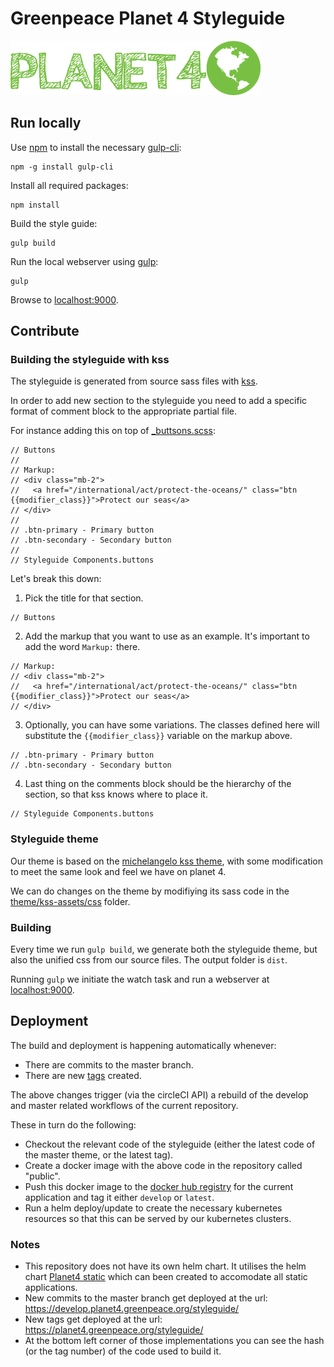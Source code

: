 # Greenpeace Planet 4 Styleguide

![Planet4](./theme/kss-assets/img/planet4.png)

## Run locally

Use [npm](https://www.npmjs.com/) to install the necessary [gulp-cli](https://gulpjs.com/):

    npm -g install gulp-cli

Install all required packages:

    npm install

Build the style guide:

    gulp build

Run the local webserver using [gulp](http://gulpjs.com/):

    gulp

Browse to [localhost:9000](http://localhost:9000).

## Contribute

### Building the styleguide with kss

The styleguide is generated from source sass files with [kss](http://kss-node.github.io/kss-node/).

In order to add new section to the styleguide you need to add a specific format of comment block to the appropriate partial file.

For instance adding this on top of [_buttsons.scss](./src/components/_buttons.scss):

```
// Buttons
//
// Markup:
// <div class="mb-2">
//   <a href="/international/act/protect-the-oceans/" class="btn {{modifier_class}}">Protect our seas</a>
// </div>
//
// .btn-primary - Primary button
// .btn-secondary - Secondary button
//
// Styleguide Components.buttons
```

Let's break this down:

1. Pick the title for that section.

```
// Buttons
```

2. Add the markup that you want to use as an example. It's important to add the word `Markup:` there.

```
// Markup:
// <div class="mb-2">
//   <a href="/international/act/protect-the-oceans/" class="btn {{modifier_class}}">Protect our seas</a>
// </div>
```

3. Optionally, you can have some variations. The classes defined here will substitute the `{{modifier_class}}` variable on the markup above.

```
// .btn-primary - Primary button
// .btn-secondary - Secondary button
```

4. Last thing on the comments block should be the hierarchy of the section, so that kss knows where to place it.

```
// Styleguide Components.buttons
```

### Styleguide theme

Our theme is based on the [michelangelo kss theme](https://github.com/stamkracht/michelangelo/), with some modification to meet the same look and feel we have on planet 4.

We can do changes on the theme by modifiying its sass code in the [theme/kss-assets/css](./theme/kss-assets/css) folder.

### Building

Every time we run `gulp build`, we generate both the styleguide theme, but also the unified css from our source files. The output folder is `dist`.

Running `gulp` we initiate the watch task and run a webserver at [localhost:9000](http://localhost:9000).

## Deployment

The build and deployment is happening automatically whenever:

- There are commits to the master branch.
- There are new [tags](https://github.com/greenpeace/planet4-styleguide/tags) created.

The above changes trigger (via the circleCI API) a rebuild of the develop and master related workflows of the current repository.

These in turn do the following:

- Checkout the relevant code of the styleguide (either the latest code of the master theme, or the latest tag).
- Create a docker image with the above code in the repository called "public".
- Push this docker image to the [docker hub registry](https://hub.docker.com/r/greenpeaceinternational/p4-styleguide) for the current application and tag it either `develop` or `latest`.
- Run a helm deploy/update to create the necessary kubernetes resources so that this can be served by our kubernetes clusters.

### Notes

- This repository does not have its own helm chart. It utilises the helm chart [Planet4 static](https://github.com/greenpeace/planet4-helm-static) which can been created to accomodate all static applications.
- New commits to the master branch get deployed at the url: https://develop.planet4.greenpeace.org/styleguide/
- New tags get deployed at the url: https://planet4.greenpeace.org/styleguide/
- At the bottom left corner of those implementations you can see the hash (or the tag number) of the code used to build it.
